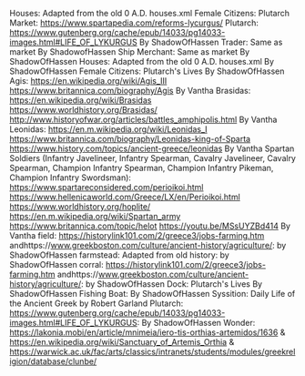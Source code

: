 Houses: Adapted from the old 0 A.D. houses.xml
Female Citizens: Plutarch
Market: https://www.spartapedia.com/reforms-lycurgus/ Plutarch: https://www.gutenberg.org/cache/epub/14033/pg14033-images.html#LIFE_OF_LYKURGUS By ShadowOfHassen
Trader: Same as market By ShadowofHassen
Ship Merchant: Same as market By ShadowOfHassen
Houses: Adapted from the old 0 A.D. houses.xml By ShadowOfHassen
Female Citizens: Plutarch's Lives By ShadowOfHassen
Agis: https://en.wikipedia.org/wiki/Agis_III https://www.britannica.com/biography/Agis  By Vantha 
Brasidas:  https://en.wikipedia.org/wiki/Brasidas https://www.worldhistory.org/Brasidas/ http://www.historyofwar.org/articles/battles_amphipolis.html By Vantha 
Leonidas: https://en.m.wikipedia.org/wiki/Leonidas_I https://www.britannica.com/biography/Leonidas-king-of-Sparta https://www.history.com/topics/ancient-greece/leonidas By Vantha 
Spartan Soldiers (Infantry Javelineer, Infantry Spearman, Cavalry Javelineer, Cavalry Spearman, Champion Infantry Spearman, Champion Infantry Pikeman, Champion Infantry Swordsman): https://www.spartareconsidered.com/perioikoi.html
https://www.hellenicaworld.com/Greece/LX/en/Perioikoi.html https://www.worldhistory.org/hoplite/ https://en.m.wikipedia.org/wiki/Spartan_army https://www.britannica.com/topic/helot https://youtu.be/MSsUYZBd414 By Vantha
field: https://historylink101.com/2/greece3/jobs-farming.htm andhttps://www.greekboston.com/culture/ancient-history/agriculture/: by ShadowOfHassen
farmstead: Adapted from old history: by ShadowOfHassen
corral: https://historylink101.com/2/greece3/jobs-farming.htm andhttps://www.greekboston.com/culture/ancient-history/agriculture/: by ShadowOfHassen
Dock: Plutarch's Lives By ShadowOfHassen
Fishing Boat: By ShadowOfHassen
Syssition: Daily Life of the Ancient Greek by Robert Garland Plutarch: https://www.gutenberg.org/cache/epub/14033/pg14033-images.html#LIFE_OF_LYKURGUS: By ShadowOfHassen
Wonder: https://lakonia.mobi/en/article/mnimeia/iero-tis-orthias-artemidos/1636 & https://en.wikipedia.org/wiki/Sanctuary_of_Artemis_Orthia & https://warwick.ac.uk/fac/arts/classics/intranets/students/modules/greekreligion/database/clunbe/
